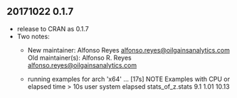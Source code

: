 ## 20171022 0.1.7
* release to CRAN as 0.1.7
* Two notes:
    * New maintainer:
  Alfonso Reyes <alfonso.reyes@oilgainsanalytics.com>
Old maintainer(s):
  Alfonso R. Reyes <alfonso.reyes@oilgainsanalytics.com>
  
  * running examples for arch 'x64' ... [17s] NOTE
Examples with CPU or elapsed time > 10s
                 user system elapsed
stats_of_z.stats  9.1   1.01   10.13